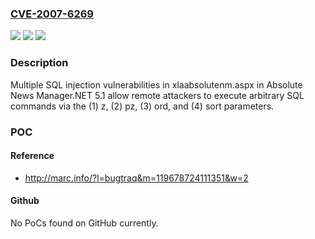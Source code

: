 ### [CVE-2007-6269](https://cve.mitre.org/cgi-bin/cvename.cgi?name=CVE-2007-6269)
![](https://img.shields.io/static/v1?label=Product&message=n%2Fa&color=blue)
![](https://img.shields.io/static/v1?label=Version&message=n%2Fa&color=blue)
![](https://img.shields.io/static/v1?label=Vulnerability&message=n%2Fa&color=brighgreen)

### Description

Multiple SQL injection vulnerabilities in xlaabsolutenm.aspx in Absolute News Manager.NET 5.1 allow remote attackers to execute arbitrary SQL commands via the (1) z, (2) pz, (3) ord, and (4) sort parameters.

### POC

#### Reference
- http://marc.info/?l=bugtraq&m=119678724111351&w=2

#### Github
No PoCs found on GitHub currently.

